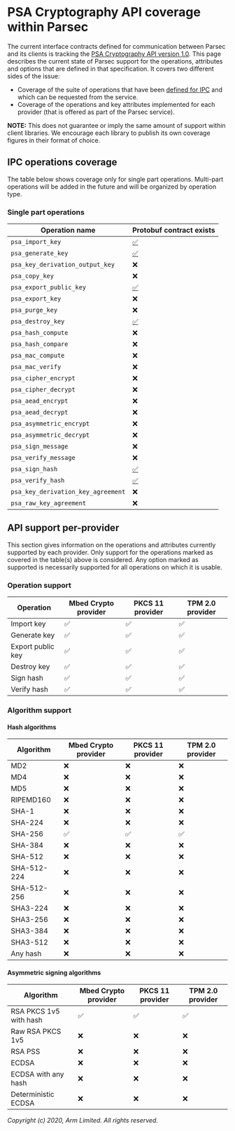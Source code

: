 # PSA Cryptography API coverage within Parsec

The current interface contracts defined for communication between Parsec and its clients is tracking
the [PSA Cryptography API version
1.0](https://developer.arm.com/architectures/security-architectures/platform-security-architecture/documentation).
This page describes the current state of Parsec support for the operations, attributes and options
that are defined in that specification. It covers two different sides of the issue:

- Coverage of the suite of operations that have been [defined for
   IPC](https://github.com/parallaxsecond/parsec-operations) and which can be requested from the
   service.
- Coverage of the operations and key attributes implemented for each provider (that is offered as
   part of the Parsec service).

**NOTE:** This does not guarantee or imply the same amount of support within client libraries. We
encourage each library to publish its own coverage figures in their format of choice.

## IPC operations coverage

The table below shows coverage only for single part operations. Multi-part operations will be added
in the future and will be organized by operation type.

### Single part operations

| Operation name                     | Protobuf contract exists                                                                                    |
|------------------------------------|-------------------------------------------------------------------------------------------------------------|
| `psa_import_key`                   | [✅](https://github.com/parallaxsecond/parsec-operations/blob/master/protobuf/psa_import_key.proto)        |
| `psa_generate_key`                 | [✅](https://github.com/parallaxsecond/parsec-operations/blob/master/protobuf/psa_generate_key.proto)      |
| `psa_key_derivation_output_key`    | ❌                                                                                                         |
| `psa_copy_key`                     | ❌                                                                                                         |
| `psa_export_public_key`            | [✅](https://github.com/parallaxsecond/parsec-operations/blob/master/protobuf/psa_export_public_key.proto) |
| `psa_export_key`                   | ❌                                                                                                         |
| `psa_purge_key`                    | ❌                                                                                                         |
| `psa_destroy_key`                  | [✅](https://github.com/parallaxsecond/parsec-operations/blob/master/protobuf/psa_destroy_key.proto)       |
| `psa_hash_compute`                 | ❌                                                                                                         |
| `psa_hash_compare`                 | ❌                                                                                                         |
| `psa_mac_compute`                  | ❌                                                                                                         |
| `psa_mac_verify`                   | ❌                                                                                                         |
| `psa_cipher_encrypt`               | ❌                                                                                                         |
| `psa_cipher_decrypt`               | ❌                                                                                                         |
| `psa_aead_encrypt`                 | ❌                                                                                                         |
| `psa_aead_decrypt`                 | ❌                                                                                                         |
| `psa_asymmetric_encrypt`           | ❌                                                                                                         |
| `psa_asymmetric_decrypt`           | ❌                                                                                                         |
| `psa_sign_message`                 | ❌                                                                                                         |
| `psa_verify_message`               | ❌                                                                                                         |
| `psa_sign_hash`                    | [✅](https://github.com/parallaxsecond/parsec-operations/blob/master/protobuf/psa_sign_hash.proto)         |
| `psa_verify_hash`                  | [✅](https://github.com/parallaxsecond/parsec-operations/blob/master/protobuf/psa_verify_hash.proto)       |
| `psa_key_derivation_key_agreement` | ❌                                                                                                         |
| `psa_raw_key_agreement`            | ❌                                                                                                         |

## API support per-provider

This section gives information on the operations and attributes currently supported by each
provider. Only support for the operations marked as covered in the table(s) above is considered. Any
option marked as supported is necessarily supported for all operations on which it is usable.

### Operation support

| Operation         | Mbed Crypto provider | PKCS 11 provider | TPM 2.0 provider |
|-------------------|----------------------|------------------|------------------|
| Import key        | ✅                  | ✅              | ✅              |
| Generate key      | ✅                  | ✅              | ✅              |
| Export public key | ✅                  | ✅              | ✅              |
| Destroy key       | ✅                  | ✅              | ✅              |
| Sign hash         | ✅                  | ✅              | ✅              |
| Verify hash       | ✅                  | ✅              | ✅              |

### Algorithm support

#### Hash algorithms

| Algorithm   | Mbed Crypto provider | PKCS 11 provider | TPM 2.0 provider |
|-------------|----------------------|------------------|------------------|
| MD2         | ❌                  | ❌              | ❌              |
| MD4         | ❌                  | ❌              | ❌              |
| MD5         | ❌                  | ❌              | ❌              |
| RIPEMD160   | ❌                  | ❌              | ❌              |
| SHA-1       | ❌                  | ❌              | ❌              |
| SHA-224     | ❌                  | ❌              | ❌              |
| SHA-256     | ✅                  | ✅              | ✅              |
| SHA-384     | ❌                  | ❌              | ❌              |
| SHA-512     | ❌                  | ❌              | ❌              |
| SHA-512-224 | ❌                  | ❌              | ❌              |
| SHA-512-256 | ❌                  | ❌              | ❌              |
| SHA3-224    | ❌                  | ❌              | ❌              |
| SHA3-256    | ❌                  | ❌              | ❌              |
| SHA3-384    | ❌                  | ❌              | ❌              |
| SHA3-512    | ❌                  | ❌              | ❌              |
| Any hash    | ❌                  | ❌              | ❌              |

#### Asymmetric signing algorithms

| Algorithm              | Mbed Crypto provider | PKCS 11 provider | TPM 2.0 provider |
|------------------------|----------------------|------------------|------------------|
| RSA PKCS 1v5 with hash | ✅                  | ✅              | ✅              |
| Raw RSA PKCS 1v5       | ❌                  | ❌              | ❌              |
| RSA PSS                | ❌                  | ❌              | ❌              |
| ECDSA                  | ❌                  | ❌              | ❌              |
| ECDSA with any hash    | ❌                  | ❌              | ❌              |
| Deterministic ECDSA    | ❌                  | ❌              | ❌              |

*Copyright (c) 2020, Arm Limited. All rights reserved.*
